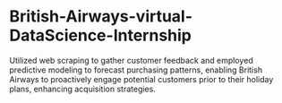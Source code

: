 # British-Airways-virtual-DataScience-Internship
Utilized web scraping to gather customer feedback and employed predictive modeling to forecast purchasing patterns, enabling British Airways to proactively engage potential customers prior to their holiday plans, enhancing acquisition strategies.
